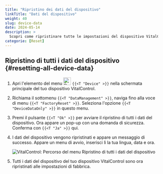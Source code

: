 ```yaml
---
title: "Ripristino dei dati del dispositivo"
linkTitle: "Dati del dispositivo"
weight: 40
slug: device-data
date: 2024-05-14
description: >
  Scopri come ripristinare tutte le impostazioni del dispositivo VitalControl.
categorie: [Reset]
---
```

## Ripristino di tutti i dati del dispositivo {#resetting-all-device-data}

1. Apri l'elemento del menu <img src="/icons/device.svg" width="25" align="bottom" alt="Device" /> `{{<T "Device" >}}` nella schermata principale del tuo dispositivo VitalControl.

1. Richiama il sottomenu `{{<T "DataManagement" >}}`, naviga fino alla voce di menu `{{<T "FactoryReset" >}}`. Seleziona l'opzione `{{<T "DeviceDataOnly" >}}` in questo menu.

1. Premi il pulsante `{{<T "Ok" >}}` per avviare il ripristino di tutti i dati del dispositivo. Ora appare un pop-up con una domanda di sicurezza. Conferma con `{{<T "Ja" >}}` qui.

1. I dati del dispositivo vengono ripristinati e appare un messaggio di successo. Appare un menu di avvio, inserisci lì la tua lingua, data e ora.

   ![VitalControl: Percorso del menu Ripristino di tutti i dati del dispositivo](../images/resetdevicedata.png "Ripristino dei dati del dispositivo")

1. Tutti i dati del dispositivo del tuo dispositivo VitalControl sono ora ripristinati alle impostazioni di fabbrica.
